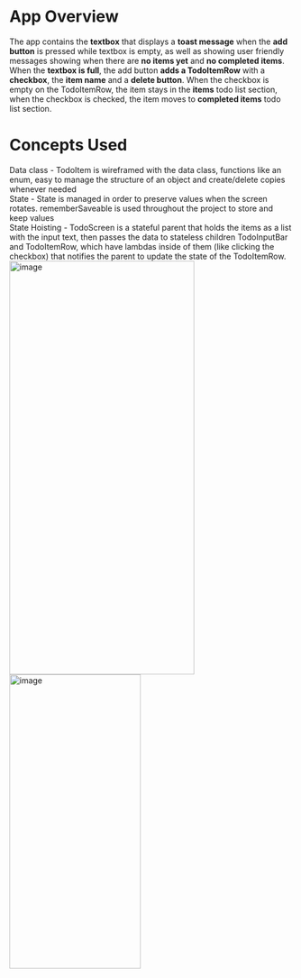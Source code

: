# App Overview
The app contains the **textbox** that displays a **toast message** when the **add button** is pressed while textbox is empty, as well as showing user friendly messages showing when there are **no items yet** and **no completed items**. When the **textbox is full**, the add button **adds a TodoItemRow** with a **checkbox**, the **item name** and a **delete button**. When the checkbox is empty on the TodoItemRow, the item stays in the **items** todo list section, when the checkbox is checked, the item moves to **completed items** todo list section.
# Concepts Used
Data class - TodoItem is wireframed with the data class, functions like an enum, easy to manage the structure of an object and create/delete copies whenever needed<br>
State - State is managed in order to preserve values when the screen rotates. rememberSaveable is used throughout the project to store and keep values<br>
State Hoisting - TodoScreen is a stateful parent that holds the items as a list with the input text, then passes the data to stateless children TodoInputBar and TodoItemRow, which have lambdas inside of them (like clicking the checkbox) that notifies the parent to update the state of the TodoItemRow.<br>
<img width="328" height="734" alt="image" src="https://github.com/user-attachments/assets/4d3730d7-ca11-4349-82ff-ddb5874c32d5" /><img width="233" height="522" alt="image" src="https://github.com/user-attachments/assets/8eaf72ed-d705-49f5-9ebd-cab7c725de57" />






